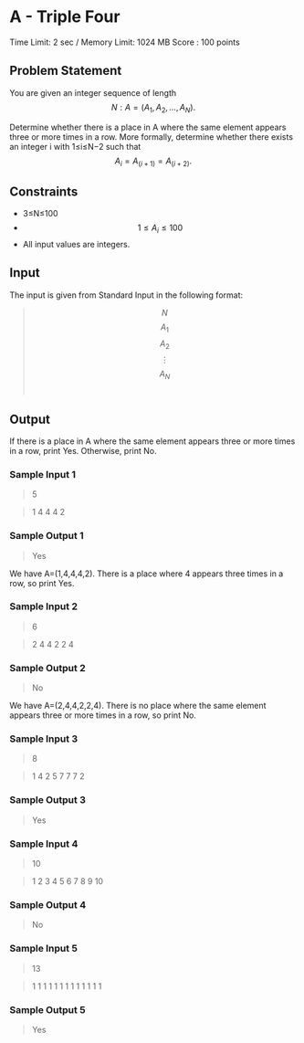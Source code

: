 # A - Triple Four

Time Limit: 2 sec / Memory Limit: 1024 MB
Score : 100 points

## Problem Statement
You are given an integer sequence of length 
$$N: A=(A_1, A_2, … ,A_N).$$

Determine whether there is a place in A where the same element appears three or more times in a row.
More formally, determine whether there exists an integer i with 1≤i≤N−2 such that 
$$A_i = A_(i+1) =A_(i+2).$$


## Constraints
* 3≤N≤100
* $$1≤A_i≤100$$
* All input values are integers.


## Input
The input is given from Standard Input in the following format:
> $$N$$
> $$A_1$$
> $$A_2$$
> $$⋮$$
> $$A_N$$
​
## Output
If there is a place in A where the same element appears three or more times in a row, print Yes. Otherwise, print No.


### Sample Input 1
>5

>1 4 4 4 2
### Sample Output 1
> Yes

We have A=(1,4,4,4,2). There is a place where 4 appears three times in a row, so print Yes.

### Sample Input 2
> 6

> 2 4 4 2 2 4
### Sample Output 2
> No

We have A=(2,4,4,2,2,4). There is no place where the same element appears three or more times in a row, so print No.

### Sample Input 3
> 8

> 1 4 2 5 7 7 7 2
### Sample Output 3
> Yes

### Sample Input 4
> 10

> 1 2 3 4 5 6 7 8 9 10
### Sample Output 4
> No

### Sample Input 5
> 13

> 1 1 1 1 1 1 1 1 1 1 1 1 1
### Sample Output 5
> Yes